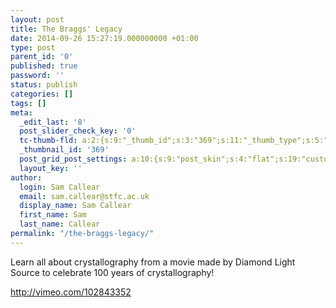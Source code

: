 ```yaml
---
layout: post
title: The Braggs' Legacy
date: 2014-09-26 15:27:19.000000000 +01:00
type: post
parent_id: '0'
published: true
password: ''
status: publish
categories: []
tags: []
meta:
  _edit_last: '8'
  post_slider_check_key: '0'
  tc-thumb-fld: a:2:{s:9:"_thumb_id";s:3:"369";s:11:"_thumb_type";s:5:"thumb";}
  _thumbnail_id: '369'
  post_grid_post_settings: a:10:{s:9:"post_skin";s:4:"flat";s:19:"custom_thumb_source";s:107:"http://learn.crystallography.org.uk/wp-content/plugins/post-grid/assets/frontend/css/images/placeholder.png";s:17:"font_awesome_icon";s:0:"";s:23:"font_awesome_icon_color";s:7:"#737272";s:22:"font_awesome_icon_size";s:4:"50px";s:17:"custom_youtube_id";s:0:"";s:15:"custom_vimeo_id";s:0:"";s:21:"custom_dailymotion_id";s:0:"";s:14:"custom_mp3_url";s:0:"";s:20:"custom_soundcloud_id";s:0:"";}
  layout_key: ''
author:
  login: Sam Callear
  email: sam.callear@stfc.ac.uk
  display_name: Sam Callear
  first_name: Sam
  last_name: Callear
permalink: "/the-braggs-legacy/"
---
```

<p>Learn all about crystallography from a movie made by Diamond Light Source to celebrate 100 years of crystallography!</p>
<p><a href="http://vimeo.com/102843352">http://vimeo.com/102843352</a></p>
